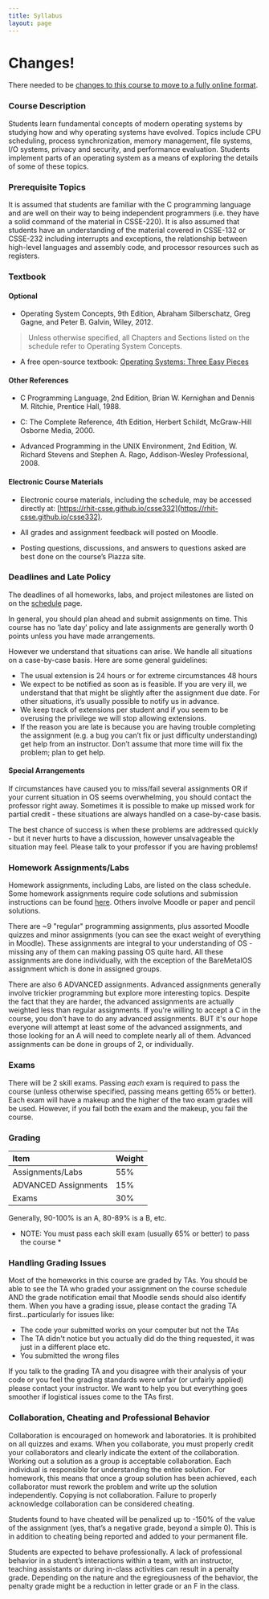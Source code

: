 ```yaml
---
title: Syllabus
layout: page
---
```


# Changes!

There needed to be [changes to this course to move to a fully online format](covid19_revisions.md).

### Course Description

Students learn fundamental concepts of modern operating systems by studying how and why operating systems have evolved. Topics include CPU scheduling, process synchronization, memory management, file systems, I/O systems, privacy and security, and performance evaluation. Students implement parts of an operating system as a means of exploring the details of some of these topics.

### Prerequisite Topics

It is assumed that students are familiar with the C programming language and are well on their way to being independent programmers (i.e. they have a solid command of the material in CSSE-220). It is also assumed that students have an understanding of the material covered in CSSE-132 or CSSE-232 including interrupts and exceptions, the relationship between high-level languages and assembly code, and processor resources such as registers.

### Textbook

#### Optional

* Operating System Concepts, 9th Edition, Abraham Silberschatz, Greg Gagne, and Peter B. Galvin, Wiley, 2012.

> Unless otherwise specified, all Chapters and Sections listed on the schedule refer to Operating System Concepts.

* A free open-source textbook: [Operating Systems: Three Easy Pieces](http://pages.cs.wisc.edu/~remzi/OSTEP/)

#### Other References

* C Programming Language, 2nd Edition, Brian W. Kernighan and Dennis M. Ritchie, Prentice Hall, 1988.

* C: The Complete Reference, 4th Edition, Herbert Schildt, McGraw-Hill Osborne Media, 2000.

* Advanced Programming in the UNIX Environment, 2nd Edition, W. Richard Stevens and Stephen A. Rago, Addison-Wesley Professional, 2008.

#### Electronic Course Materials

* Electronic course materials, including the schedule, may be accessed directly at:
[https://rhit-csse.github.io/csse332](https://rhit-csse.github.io/csse332).

* All grades and assignment feedback will posted on Moodle.

* Posting questions, discussions, and answers to questions asked are best done on the course’s Piazza site.


### Deadlines and Late Policy

The deadlines of all homeworks, labs, and project milestones are listed on on the [schedule](https://rhit-csse.github.io/csse332/schedule.html) page.

In general, you should plan ahead and submit assignments on time. This course has no ’late day’ policy and late assignments are generally worth 0 points unless you have made arrangements.

However we understand that situations can arise. We handle all situations on a case-by-case basis. Here are some general guidelines:

* The usual extension is 24 hours or for extreme circumstances 48 hours
* We expect to be notified as soon as is feasible. If you are very ill, we understand that that might be slightly after the assignment due date. For other situations, it’s usually possible to notify us in advance.
* We keep track of extensions per student and if you seem to be overusing the privilege we will stop allowing extensions.
* If the reason you are late is because you are having trouble completing the assignment (e.g. a bug you can’t fix or just difficulty understanding) get help from an instructor. Don’t assume that more time will fix the problem; plan to get help.

#### Special Arrangements

If circumstances have caused you to miss/fail several assignments OR
if your current situation in OS seems overwhelming, you should contact
the professor right away.  Sometimes it is possible to make up missed
work for partial credit - these situations are always handled on a
case-by-case basis.

The best chance of success is when these problems are addressed
quickly - but it never hurts to have a discussion, however
unsalvageable the situation may feel.  Please talk to your professor
if you are having problems!

### Homework Assignments/Labs

Homework assignments, including Labs, are listed on the class
schedule. Some homework assignments require code solutions and
submission instructions can be found
[here](https://github.com/RHIT-CSSE/csse332/blob/master/Docs/getting_and_submitting_code.md). Others
involve Moodle or paper and pencil solutions.

There are ~9 "regular" programming assignments, plus assorted Moodle
quizzes and minor assignments (you can see the exact weight of
everything in Moodle).  These assignments are integral to your
understanding of OS - missing any of them can making passing OS quite
hard.  All these assignments are done individually, with the exception
of the BareMetalOS assignment which is done in assigned groups.

There are also 6 ADVANCED assignments.  Advanced assignments generally
involve trickier programming but explore more interesting topics.
Despite the fact that they are harder, the advanced assignments are
actually weighted less than regular assignments.  If you're willing to
accept a C in the course, you don't have to do any advanced
assignments.  BUT it's our hope everyone will attempt at least some of
the advanced assignments, and those looking for an A will need to
complete nearly all of them.  Advanced assignments can be done in
groups of 2, or individually.

### Exams

There will be 2 skill exams.  Passing *each* exam is required to pass
the course (unless otherwise specified, passing means getting 65% or
better).  Each exam will have a makeup and the higher of the two exam
grades will be used.  However, if you fail both the exam and the
makeup, you fail the course.

### Grading

| Item                  | Weight |
| :-------------------- | :----- |
| Assignments/Labs      | 55%    |
| ADVANCED  Assignments | 15%    |
| Exams                 | 30%    |


Generally, 90-100% is an A, 80-89% is a B, etc.

* NOTE: You must pass each skill exam (usually 65% or better) to pass the course *

### Handling Grading Issues

Most of the homeworks in this course are graded by TAs.  You should be able to see the TA who graded your assignment on the course schedule AND the grade notification email that Moodle sends should also identify them.  When you have a grading issue, please contact the grading TA first...particularly for issues like:

+ The code your submitted works on your computer but not the TAs
+ The TA didn't notice but you actually did do the thing requested, it was just in a different place etc.
+ You submitted the wrong files

If you talk to the grading TA and you disagree with their analysis of your code or you feel the grading standards were unfair (or unfairly applied) please contact your instructor.  We want to help you but everything goes smoother if logistical issues come to the TAs first.

### Collaboration, Cheating and Professional Behavior

Collaboration is encouraged on homework and laboratories. It is prohibited on all quizzes and exams. When you collaborate, you must properly credit your collaborators and clearly indicate the extent of the collaboration. Working out a solution as a group is acceptable collaboration. Each individual is responsible for understanding the entire solution. For homework, this means that once a group solution has been achieved, each collaborator must rework the problem and write up the solution independently. Copying is not collaboration. Failure to properly acknowledge collaboration can be considered cheating.

Students found to have cheated will be penalized up to -150% of the value of the assignment (yes, that’s a negative grade, beyond a simple 0). This is in addition to cheating being reported and added to your permanent file.

Students are expected to behave professionally. A lack of professional behavior in a student’s interactions within a team, with an instructor, teaching assistants or during in-class activities can result in a penalty grade. Depending on the nature and the egregiousness of the behavior, the penalty grade might be a reduction in letter grade or an F in the class.
